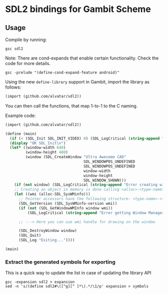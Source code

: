 # SDL2 bindings for Gambit Scheme

## Usage

Compile by running:

```
gsc sdl2
```

Note: There are cond-expands that enable certain functionality. Check the code for more details.

```
gsc -prelude "(define-cond-expand-feature android)"
```

Using the new `define-library` support in Gambit, import the library as follows:

```scheme
(import (github.com/alvatar/sdl2))
```

You can then call the functions, that map 1-to-1 to the C naming.

Example code:

```scheme
(import (github.com/alvatar/sdl2))

(define (main)
  (if (< (SDL_Init SDL_INIT_VIDEO) 0) (SDL_LogCritical (string-append "Error initializing SDL " (SDL_GetError))))
  (display "OK SDL_Init\n")
  (let* ((window-width 640)
         (window-height 480)
         (window (SDL_CreateWindow "Ultra Awesome CAD"
                                   SDL_WINDOWPOS_UNDEFINED
                                   SDL_WINDOWPOS_UNDEFINED
                                   window-width
                                   window-height
                                   SDL_WINDOW_SHOWN)))
    (if (not window) (SDL_LogCritical (string-append "Error creating window: " (SDL_GetError))))
    ;; Creating an object in memory is done calling <alloc>-<type-name>
    (let ((wmi (alloc-SDL_SysWMinfo)))
      ;; Pointer accessors have the following structure: <type-name>-<field-name>
      (SDL_GetVersion (SDL_SysWMinfo-version wmi))
      (if (not (SDL_GetWindowWMInfo window wmi))
          (SDL_LogCritical (string-append "Error getting Window Manager info: " (SDL_GetError))))

      ;; ---> Here you can use wmi handle for drawing on the window

      (SDL_DestroyWindow window)
      (SDL_Quit)
      (SDL_Log "Exiting..."))))

(main)

```

### Extract the generated symbols for exporting

This is a quick way to update the list in case of updating the library API

```
gsc -expansion sdl2 > expansion
sed -n 's/(define sdl2#\([^g][^ ]*\).*/\1/p' expansion > symbols
```
